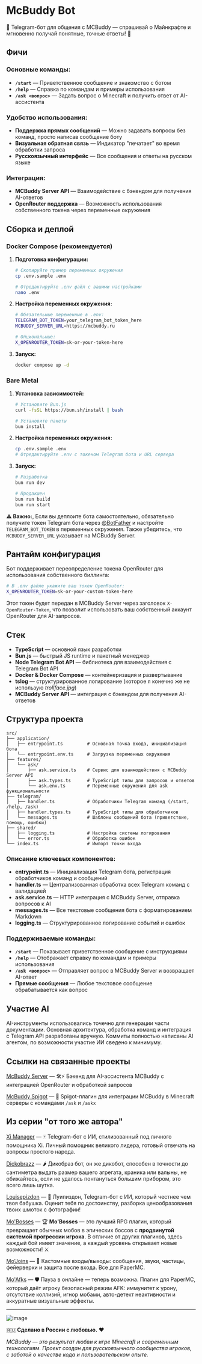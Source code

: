 # McBuddy Bot

🤖 Telegram-бот для общения с MCBuddy — спрашивай о Майнкрафте и мгновенно получай понятные, точные ответы! 📱

## Фичи

### Основные команды:
- **`/start`** — Приветственное сообщение и знакомство с ботом
- **`/help`** — Справка по командам и примеры использования
- **`/ask <вопрос>`** — Задать вопрос о Minecraft и получить ответ от AI-ассистента

### Удобство использования:
- **Поддержка прямых сообщений** — Можно задавать вопросы без команд, просто написав сообщение боту
- **Визуальная обратная связь** — Индикатор "печатает" во время обработки запроса
- **Русскоязычный интерфейс** — Все сообщения и ответы на русском языке

### Интеграция:
- **MCBuddy Server API** — Взаимодействие с бэкендом для получения AI-ответов
- **OpenRouter поддержка** — Возможность использования собственного токена через переменные окружения

## Сборка и деплой

### Docker Compose (рекомендуется)

1. **Подготовка конфигурации:**
   ```bash
   # Скопируйте пример переменных окружения
   cp .env.sample .env
   
   # Отредактируйте .env файл с вашими настройками
   nano .env
   ```

2. **Настройка переменных окружения:**
   ```bash
   # Обязательные переменные в .env:
   TELEGRAM_BOT_TOKEN=your_telegram_bot_token_here
   MCBUDDY_SERVER_URL=https://mcbuddy.ru
   
   # Опциональные:
   X_OPENROUTER_TOKEN=sk-or-your-token-here
   ```

3. **Запуск:**
   ```bash
   docker compose up -d
   ```

### Bare Metal

1. **Установка зависимостей:**
   ```bash
   # Установите Bun.js
   curl -fsSL https://bun.sh/install | bash
   
   # Установите пакеты
   bun install
   ```

2. **Настройка переменных окружения:**
   ```bash
   cp .env.sample .env
   # Отредактируйте .env с токеном Telegram бота и URL сервера
   ```

3. **Запуск:**
   ```bash
   # Разработка
   bun run dev
   
   # Продакшен
   bun run build
   bun run start
   ```

**⚠️ Важно:**, Если вы деплоите бота самостоятельно, обязательно получите токен Telegram бота через [@BotFather](https://t.me/botfather) и настройте `TELEGRAM_BOT_TOKEN` в переменных окружения. Также убедитесь, что `MCBUDDY_SERVER_URL` указывает на MCBuddy Server.

## Рантайм конфигурация

Бот поддерживает переопределение токена OpenRouter для использования собственного биллинга:

```bash
# В .env файле укажите ваш токен OpenRouter:
X_OPENROUTER_TOKEN=sk-or-your-custom-token-here
```

Этот токен будет передан в MCBuddy Server через заголовок `X-OpenRouter-Token`, что позволит использовать ваш собственный аккаунт OpenRouter для AI-запросов.

## Стек

- **TypeScript** — основной язык разработки
- **Bun.js** — быстрый JS runtime и пакетный менеджер
- **Node Telegram Bot API** — библиотека для взаимодействия с Telegram Bot API
- **Docker & Docker Compose** — контейнеризация и развертывание
- **tslog** — структурированное логирование (которое я конечно же не использую *trollface.jpg*)
- **MCBuddy Server API** — интеграция с бэкендом для получения AI-ответов

## Структура проекта

```
src/
├── application/
│   ├── entrypoint.ts         # Основная точка входа, инициализация бота
│   └── entrypoint.env.ts     # Загрузка переменных окружения
├── features/
│   └── ask/
│       ├── ask.service.ts    # Сервис для взаимодействия с MCBuddy Server API
│       ├── ask.types.ts      # TypeScript типы для запросов и ответов
│       └── ask.env.ts        # Переменные окружения для ask функциональности
├── telegram/
│   ├── handler.ts            # Обработчики Telegram команд (/start, /help, /ask)
│   ├── handler.types.ts      # TypeScript типы для обработчиков
│   └── messages.ts           # Шаблоны сообщений бота (приветствие, помощь, ошибки)
├── shared/
│   ├── logging.ts            # Настройка системы логирования
│   └── error.ts              # Обработка ошибок
└── index.ts                  # Импорт точки входа
```

### Описание ключевых компонентов:

- **entrypoint.ts** — Инициализация Telegram бота, регистрация обработчиков команд и сообщений
- **handler.ts** — Централизованная обработка всех Telegram команд с валидацией
- **ask.service.ts** — HTTP интеграция с MCBuddy Server, отправка вопросов к AI
- **messages.ts** — Все текстовые сообщения бота с форматированием Markdown
- **logging.ts** — Структурированное логирование событий и ошибок

### Поддерживаемые команды:

- **`/start`** — Показывает приветственное сообщение с инструкциями
- **`/help`** — Отображает справку по командам и примеры использования
- **`/ask <вопрос>`** — Отправляет вопрос в MCBuddy Server и возвращает AI-ответ
- **Прямые сообщения** — Любое текстовое сообщение обрабатывается как вопрос

## Участие AI

AI-инструменты использовались точечно для генерации части документации. Основная архитектура, обработка команд и интеграция с Telegram API разработаны вручную. Коммиты полностью написаны AI агентом, по возможности участие ИИ сведено к минимуму.

## Ссылки на связанные проекты

[McBuddy Server](https://github.com/mcbuddy-ai/mcbuddy-server) — 🛠️⚡ Бэкенд для AI-ассистента MCBuddy с интеграцией OpenRouter и обработкой запросов

[McBuddy Spigot](https://github.com/mcbuddy-ai/mcbuddy-spigot) — 💬 Spigot-плагин для интеграции MCBuddy в Minecraft серверы с командами `/ask` и `/askx`

## Из серии "от того же автора"

[Xi Manager](https://github.com/mairwunnx/xi) — 🀄️ Telegram-бот с ИИ, стилизованный под личного помощника Xi. Личный помощник великого лидера, готовый отвечать на вопросы простого народа.

[Dickobrazz](https://github.com/mairwunnx/dickobrazz) — 🌶️ Дикобраз бот, он же дикобот, способен в точности до сантиметра выдать размер вашего агрегата, краника или валыны, не обижайтесь, если не удалось понтануться большим прибором, это всего лишь шутка.

[Louisepizdon](https://github.com/MairwunNx/louisepizdon) — 🥀 Луипиздон, Telegram-бот с ИИ, который честнее чем твоя бабушка. Оценит тебя по достоинству, разборка ценообразования твоих шмоток с фотографии!

[Mo'Bosses](https://github.com/mairwunnx/mobosses) — 🏆 **Mo'Bosses** — это лучший RPG плагин, который превращает обычных мобов в эпических боссов с **продвинутой системой прогрессии игрока**. В отличие от других плагинов, здесь каждый бой имеет значение, а каждый уровень открывает новые возможности! ⚔

[Mo'Joins](https://github.com/mairwunnx/mojoins) — 🎉 Кастомные входы/выходы: сообщения, звуки, частицы, фейерверки и защита после входа. Все для PaperMC.

[Mo'Afks](https://github.com/mairwunnx/moafks) — 🛡️ Пауза в онлайне — теперь возможна. Плагин для PaperMC, который даёт игроку безопасный режим AFK: иммунитет к урону, отсутствие коллизий, игнор мобами, авто-детект неактивности и аккуратные визуальные эффекты.

---

![image](./media.jpg)

🇷🇺 **Сделано в России с любовью.** ❤️

*MCBuddy — это результат любви к игре Minecraft и современным технологиям. Проект создан для русскоязычного сообщества игроков, с заботой о качестве кода и пользовательском опыте.*
